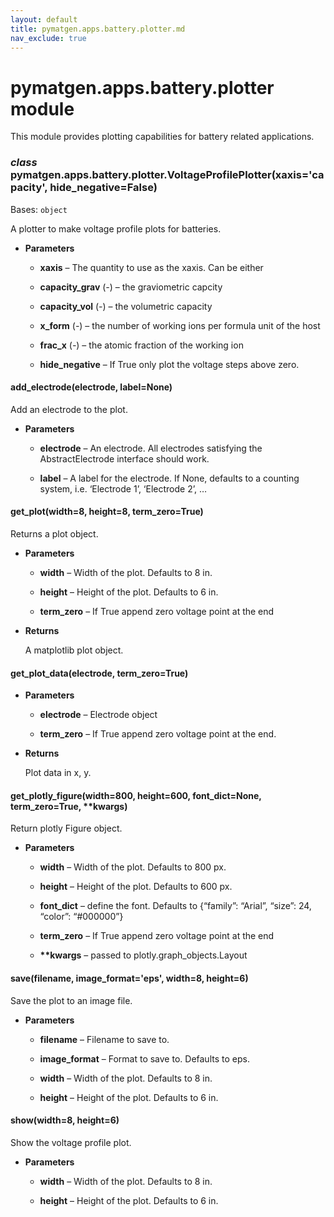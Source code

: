 ```yaml
---
layout: default
title: pymatgen.apps.battery.plotter.md
nav_exclude: true
---
```


# pymatgen.apps.battery.plotter module

This module provides plotting capabilities for battery related applications.


### _class_ pymatgen.apps.battery.plotter.VoltageProfilePlotter(xaxis='capacity', hide_negative=False)
Bases: `object`

A plotter to make voltage profile plots for batteries.


* **Parameters**


    * **xaxis** – The quantity to use as the xaxis. Can be either


    * **capacity_grav** (*-*) – the graviometric capcity


    * **capacity_vol** (*-*) – the volumetric capacity


    * **x_form** (*-*) – the number of working ions per formula unit of the host


    * **frac_x** (*-*) – the atomic fraction of the working ion


    * **hide_negative** – If True only plot the voltage steps above zero.



#### add_electrode(electrode, label=None)
Add an electrode to the plot.


* **Parameters**


    * **electrode** – An electrode. All electrodes satisfying the
    AbstractElectrode interface should work.


    * **label** – A label for the electrode. If None, defaults to a counting
    system, i.e. ‘Electrode 1’, ‘Electrode 2’, …



#### get_plot(width=8, height=8, term_zero=True)
Returns a plot object.


* **Parameters**


    * **width** – Width of the plot. Defaults to 8 in.


    * **height** – Height of the plot. Defaults to 6 in.


    * **term_zero** – If True append zero voltage point at the end



* **Returns**

    A matplotlib plot object.



#### get_plot_data(electrode, term_zero=True)

* **Parameters**


    * **electrode** – Electrode object


    * **term_zero** – If True append zero voltage point at the end.



* **Returns**

    Plot data in x, y.



#### get_plotly_figure(width=800, height=600, font_dict=None, term_zero=True, \*\*kwargs)
Return plotly Figure object.


* **Parameters**


    * **width** – Width of the plot. Defaults to 800 px.


    * **height** – Height of the plot. Defaults to 600 px.


    * **font_dict** – define the font. Defaults to {“family”: “Arial”, “size”: 24, “color”: “#000000”}


    * **term_zero** – If True append zero voltage point at the end


    * **\*\*kwargs** – passed to plotly.graph_objects.Layout



#### save(filename, image_format='eps', width=8, height=6)
Save the plot to an image file.


* **Parameters**


    * **filename** – Filename to save to.


    * **image_format** – Format to save to. Defaults to eps.


    * **width** – Width of the plot. Defaults to 8 in.


    * **height** – Height of the plot. Defaults to 6 in.



#### show(width=8, height=6)
Show the voltage profile plot.


* **Parameters**


    * **width** – Width of the plot. Defaults to 8 in.


    * **height** – Height of the plot. Defaults to 6 in.